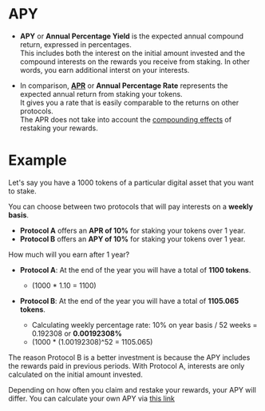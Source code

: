 # APY
 
* **APY** or **Annual Percentage Yield** is the expected annual compound return, expressed in percentages. <br>
This includes both the interest on the initial amount invested and the compound interests on the rewards you receive from staking.
In other words, you earn additional interst on your interests.

* In comparison, **[APR](APR.md)** or **Annual Percentage Rate** represents the expected annual return from staking your tokens. <br>
It gives you a rate that is easily comparable to the returns on other protocols. <br>
The APR does not take into account the [compounding effects](Compound_interest.md) of restaking your rewards. 

# Example

Let's say you have a 1000 tokens of a particular digital asset that you want to stake. <br>

You can choose between two protocols that will pay interests on a **weekly basis**.

* **Protocol A** offers an **APR of 10%** for staking your tokens over 1 year.
* **Protocol B** offers an **APY of 10%** for staking your tokens over 1 year.

How much will you earn after 1 year? 

* **Protocol A**: At the end of the year you will have a total of **1100 tokens**.
    - (1000 * 1.10 = 1100)
 
* **Protocol B**: At the end of the year you will have a total of **1105.065 tokens**.
    - Calculating weekly percentage rate: 10% on year basis / 52 weeks = 0.192308 or **0.00192308%**
    - (1000 * (1.00192308)^52 = 1105.065)

The reason Protocol B is a better investment is because the APY includes the rewards paid in previous periods. With Protocol A, interests are only calculated on the initial amount invested.

Depending on how often you claim and restake your rewards, your APY will differ.
You can calculate your own APY via [this link](https://www.aprtoapy.com/)
